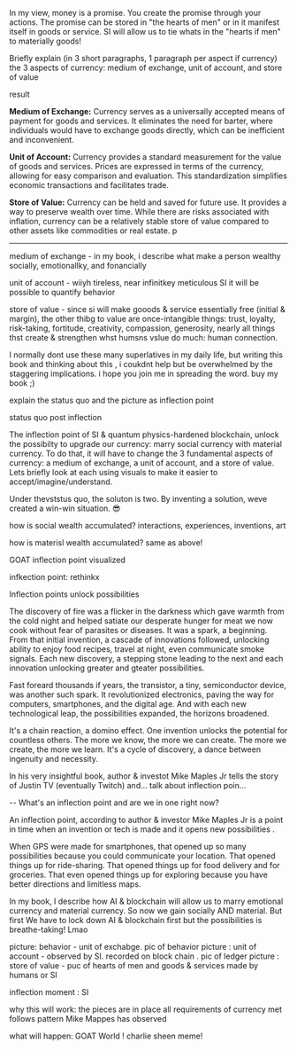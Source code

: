 
In my view, money is a promise. You create the promise through your actions. The promise can be stored in "the hearts of men" or in it manifest itself in goods or service. SI will allow us to tie whats in the "hearts if men" to materially goods!


Briefly explain (in 3 short paragraphs, 1 paragraph per aspect if currency) the 3 aspects of currency: medium of exchange, unit of account, and store of value 

result

**Medium of Exchange:** Currency serves as a universally accepted means of payment for goods and services. It eliminates the need for barter, where individuals would have to exchange goods directly, which can be inefficient and inconvenient.

**Unit of Account:** Currency provides a standard measurement for the value of goods and services. Prices are expressed in terms of the currency, allowing for easy comparison and evaluation. This standardization simplifies economic transactions and facilitates trade.

**Store of Value:** Currency can be held and saved for future use. It provides a way to preserve wealth over time. While there are risks associated with inflation, currency can be a relatively stable store of value compared to other assets like commodities or real estate.
p




---
medium of exchange - in my book, i describe what make a person wealthy socially, emotionallky, and fonancially


unit of account - wiiyh tireless, near infinitkey meticulous SI it will be possible to quantify behavior

store of value - since si will make gooods & service essentially free (initial & margin), the other thibg to value are once-intangible things: trust, loyalty, risk-taking, fortitude, creativity, compassion, generosity, nearly all things thst create & strengthen whst humsns vslue do much: human connection.

I normally dont use these many superlatives in my daily life, but writing this book and thinking about this , i coukdnt help but be overwhelmed by the staggering implications. i hope you join me in spreading the word. buy my book ;)

explain the status quo and the picture as inflection point

status quo
post inflection 


The inflection point of SI & quantum physics-hardened blockchain, unlock the possibilty to upgrade our currency: marry social currency with material currency. To do that, it will have to change the 3 fundamental aspects of currency: a medium of exchange, a unit of account, and a store of value. Lets briefly look at each using visuals to make it easier to accept/imagine/understand.

Under thevststus quo, the soluton is two. By inventing a solution, weve created a win-win situation. 😎

how is social wealth accumulated? interactions, experiences, inventions, art

how is materisl wealth accumulated? same as above!

GOAT inflection point visualized

infkection point: rethinkx

Inflection points unlock possibilities

The discovery of fire was a flicker in the darkness which gave warmth from the cold night and helped satiate our desperate hunger for meat we now cook without fear of parasites or diseases. It was a spark, a beginning. From that initial invention, a cascade of innovations followed, unlocking ability to enjoy food recipes, travel at night, even communicate smoke signals. Each new discovery, a stepping stone leading to the next and each innovation unlocking greater and gteater possibilities.

Fast foreard thousands if years, the transistor, a tiny, semiconductor device, was another such spark. It revolutionized electronics, paving the way for computers, smartphones, and the digital age. And with each new technological leap, the possibilities expanded, the horizons broadened. 

It's a chain reaction, a domino effect. One invention unlocks the potential for countless others. The more we know, the more we can create. The more we create, the more we learn. It's a cycle of discovery, a dance between ingenuity and necessity.

In his very insightful book, author & investot Mike Maples Jr tells the story of Justin TV (eventually Twitch) and... talk about inflection poin...

--
What's an inflection point and are we in one right now?

An inflection point, according to author & investor Mike Maples Jr is a point in time when an invention or tech is made and it opens new possibilities .

When GPS were made for smartphones, that opened up so many possibilities because you could communicate your location. That opened things up for ride-sharing. That opened things up for food delivery and for groceries. That even opened things up for exploring because you have better directions and limitless maps.

In my book, I describe how AI & blockchain will allow us to marry emotional currency and material currency. So now we gain socially AND material. But first We have to lock down AI & blockchain first but the possibilities is breathe-taking! Lmao


picture: behavior - unit of exchabge. pic of behavior
picture : unit of account - observed by SI. recorded on block chain . pic of ledger
picture : store of value - puc of hearts of men and goods & services made by humans or SI

inflection moment : SI

why this will work:
  the pieces are in place
  all requirements of currency met
  follows pattern Mike Mappes has observed

what will happen:
  GOAT World ! charlie sheen meme!
